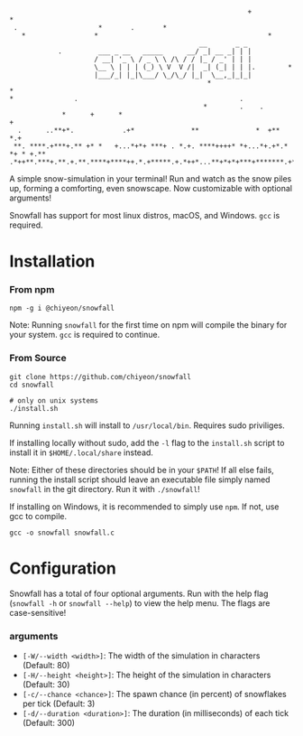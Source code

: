 ```

                                                           +                  *
 .                    *       .       *                                        
   *                 *                                          *              
                                               __       _ _                    
            .         ___ _ __   _____      __/ _| __ _| | |                   
                     / __| '_ \ / _ \ \ /\ / / |_ / _' | | |                   
                     \__ \ | | | (_) \ V  V /|  _| (_| | | |.        *         
                     |___/_| |_|\___/ \_/\_/ |_|  \__,_|_|_|                  
                                                 *                           * 
*               .                                        .                     
                                                *        .    .                
             *      +      *                                                 + 
  .      ..**+*.            .+*              **              *  +**         *.+
 **. ****.+***+.** +* *   +...*+*+ ***+ . *.+. ****++++* *+...*+.+*.* *+ * +.**
.*++**.***+.**.+.**.****+****++.*.+*****.+.*++*...**+*+*+***+*******.+*+++.*..+
```

A simple snow-simulation in your terminal! Run and watch as the snow piles up, forming a comforting, even snowscape. Now customizable with optional arguments!

Snowfall has support for most linux distros, macOS, and Windows. `gcc` is required.

# Installation
### From npm
```console
npm -g i @chiyeon/snowfall
```

Note: Running `snowfall` for the first time on npm will compile the binary for your system. `gcc` is required to continue.

### From Source
```console
git clone https://github.com/chiyeon/snowfall
cd snowfall

# only on unix systems
./install.sh
```
Running `install.sh` will install to `/usr/local/bin`. Requires sudo priviliges.

If installing locally without sudo, add the `-l` flag to the `install.sh` script to install it in `$HOME/.local/share` instead.

Note: Either of these directories should be in your `$PATH`! If all else fails, running the install script should leave an executable file simply named `snowfall` in the git directory. Run it with `./snowfall`!

If installing on Windows, it is recommended to simply use `npm`. If not, use gcc to compile.

```console
gcc -o snowfall snowfall.c
```

# Configuration
Snowfall has a total of four optional arguments. Run with the help flag (`snowfall -h` or `snowfall --help`) to view the help menu. The flags are case-sensitive!

### arguments
 - `[-W/--width <width>]`: The width of the simulation in characters (Default: 80)
 - `[-H/--height <height>]`: The height of the simulation in characters (Default: 30)
 - `[-c/--chance <chance>]`: The spawn chance (in percent) of snowflakes per tick (Default: 3)
 - `[-d/--duration <duration>]`: The duration (in milliseconds) of each tick (Default: 300)
